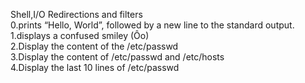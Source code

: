 Shell,I/O Redirections and filters <br> 0.prints “Hello, World”, followed by a new line to the standard output. <br> 1.displays a confused smiley (Ôo) <br>  2.Display the content of the /etc/passwd <br> 3.Display the content of /etc/passwd and /etc/hosts <br> 4.Display the last 10 lines of /etc/passwd
